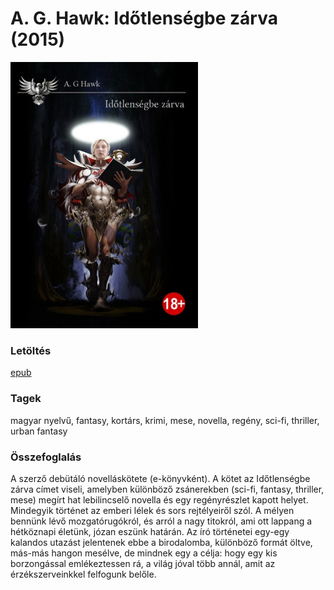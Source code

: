 # <a name="id_949">A. G. Hawk: Időtlenségbe zárva (2015)</a>
<img src="https://github.com/BercziSandor/calibre_lib/raw/main/A.%20G.%20Hawk/Idotlensegbe%20zarva%20%28949%29/cover.jpg" alt="cover" width="300"/>

### Letöltés
[epub](https://github.com/BercziSandor/calibre_lib/raw/main/A.%20G.%20Hawk/Idotlensegbe%20zarva%20%28949%29/Idotlensegbe%20zarva%20-%20A.%20G.%20Hawk.epub)

### Tagek
magyar nyelvű, fantasy, kortárs, krimi, mese, novella, regény, sci-fi, thriller, urban fantasy

### Összefoglalás
<div>
<p>A szerző debütáló novelláskötete (e-könyvként). A kötet az Időtlenségbe zárva címet viseli, amelyben különböző zsánerekben (sci-fi, fantasy, thriller, mese) megírt hat lebilincselő novella és egy regényrészlet kapott helyet. Mindegyik történet az emberi lélek és sors rejtélyeiről szól. A mélyen bennünk lévő mozgatórugókról, és arról a nagy titokról, ami ott lappang a hétköznapi életünk, józan eszünk határán. Az író történetei egy-egy kalandos utazást jelentenek ebbe a birodalomba, különböző formát öltve, más-más hangon mesélve, de mindnek egy a célja: hogy egy kis borzongással emlékeztessen rá, a világ jóval több annál, amit az érzékszerveinkkel felfogunk belőle.</p></div>


